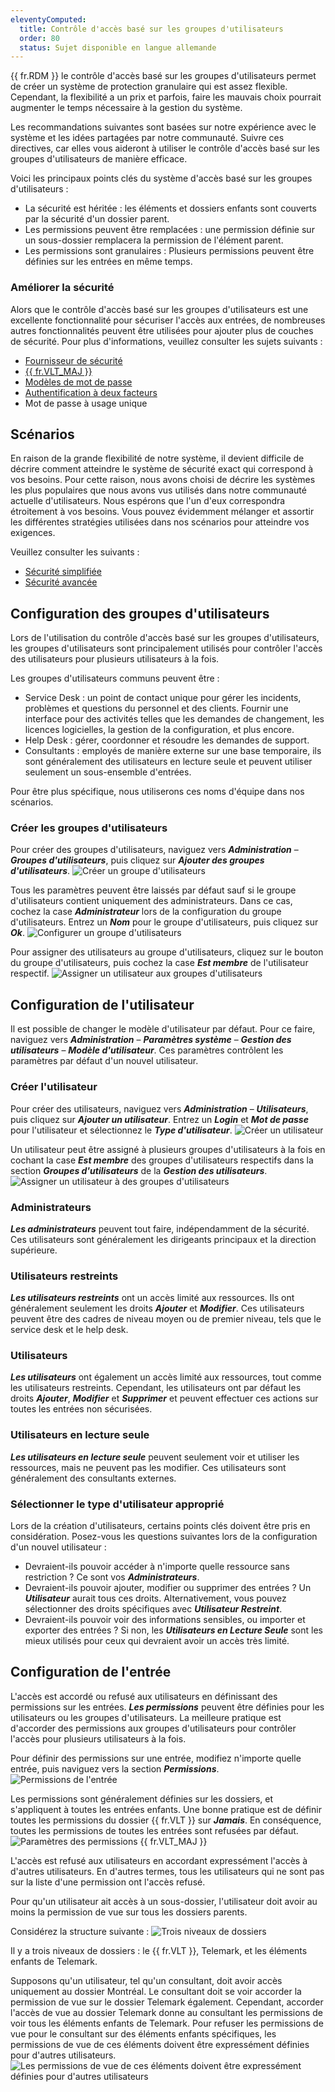```yaml
---
eleventyComputed:
  title: Contrôle d'accès basé sur les groupes d'utilisateurs
  order: 80
  status: Sujet disponible en langue allemande
---
```

{{ fr.RDM }} le contrôle d'accès basé sur les groupes d'utilisateurs permet de créer un système de protection granulaire qui est assez flexible. Cependant, la flexibilité a un prix et parfois, faire les mauvais choix pourrait augmenter le temps nécessaire à la gestion du système.

Les recommandations suivantes sont basées sur notre expérience avec le système et les idées partagées par notre communauté. Suivre ces directives, car elles vous aideront à utiliser le contrôle d'accès basé sur les groupes d'utilisateurs de manière efficace.

Voici les principaux points clés du système d'accès basé sur les groupes d'utilisateurs :

* La sécurité est héritée : les éléments et dossiers enfants sont couverts par la sécurité d'un dossier parent.
* Les permissions peuvent être remplacées : une permission définie sur un sous-dossier remplacera la permission de l'élément parent.
* Les permissions sont granulaires : Plusieurs permissions peuvent être définies sur les entrées en même temps.

### Améliorer la sécurité
Alors que le contrôle d'accès basé sur les groupes d'utilisateurs est une excellente fonctionnalité pour sécuriser l'accès aux entrées, de nombreuses autres fonctionnalités peuvent être utilisées pour ajouter plus de couches de sécurité. Pour plus d'informations, veuillez consulter les sujets suivants :

* [Fournisseur de sécurité](/rdm/commands/administration/security/security-providers/)
* [{{ fr.VLT_MAJ }}](/rdm/windows/commands/administration/management/vaults-overview/)
* [Modèles de mot de passe](/rdm/windows/commands/file/templates/password-templates/)
* [Authentification à deux facteurs](/rdm/windows/data-sources/multi-factor-authentication/)
* Mot de passe à usage unique

## Scénarios
En raison de la grande flexibilité de notre système, il devient difficile de décrire comment atteindre le système de sécurité exact qui correspond à vos besoins. Pour cette raison, nous avons choisi de décrire les systèmes les plus populaires que nous avons vus utilisés dans notre communauté actuelle d'utilisateurs. Nous espérons que l'un d'eux correspondra étroitement à vos besoins. Vous pouvez évidemment mélanger et assortir les différentes stratégies utilisées dans nos scénarios pour atteindre vos exigences.

Veuillez consulter les suivants :

* [Sécurité simplifiée](/rdm/windows/user-groups-based-access-control/scenarios/simplified-security/)
* [Sécurité avancée](/rdm/windows/user-groups-based-access-control/scenarios/advanced-security/)

## Configuration des groupes d'utilisateurs
Lors de l'utilisation du contrôle d'accès basé sur les groupes d'utilisateurs, les groupes d'utilisateurs sont principalement utilisés pour contrôler l'accès des utilisateurs pour plusieurs utilisateurs à la fois.

Les groupes d'utilisateurs communs peuvent être :

* Service Desk : un point de contact unique pour gérer les incidents, problèmes et questions du personnel et des clients. Fournir une interface pour des activités telles que les demandes de changement, les licences logicielles, la gestion de la configuration, et plus encore.
* Help Desk : gérer, coordonner et résoudre les demandes de support.
* Consultants : employés de manière externe sur une base temporaire, ils sont généralement des utilisateurs en lecture seule et peuvent utiliser seulement un sous-ensemble d'entrées.

Pour être plus spécifique, nous utiliserons ces noms d'équipe dans nos scénarios.

### Créer les groupes d'utilisateurs
Pour créer des groupes d'utilisateurs, naviguez vers ***Administration*** – ***Groupes d'utilisateurs***, puis cliquez sur ***Ajouter des groupes d'utilisateurs***.
![Créer un groupe d'utilisateurs](https://cdnweb.devolutions.net/docs/docs_en_rdm_windows_clip3472.png)

Tous les paramètres peuvent être laissés par défaut sauf si le groupe d'utilisateurs contient uniquement des administrateurs. Dans ce cas, cochez la case ***Administrateur*** lors de la configuration du groupe d'utilisateurs. Entrez un ***Nom*** pour le groupe d'utilisateurs, puis cliquez sur ***Ok***.
![Configurer un groupe d'utilisateurs](https://cdnweb.devolutions.net/docs/docs_en_rdm_windows_clip3473.png)

Pour assigner des utilisateurs au groupe d'utilisateurs, cliquez sur le bouton du groupe d'utilisateurs, puis cochez la case ***Est membre*** de l'utilisateur respectif.
![Assigner un utilisateur aux groupes d'utilisateurs](https://cdnweb.devolutions.net/docs/docs_en_rdm_windows_clip3474.png)

## Configuration de l'utilisateur
Il est possible de changer le modèle d'utilisateur par défaut. Pour ce faire, naviguez vers ***Administration*** – ***Paramètres système*** – ***Gestion des utilisateurs*** – ***Modèle d'utilisateur***. Ces paramètres contrôlent les paramètres par défaut d'un nouvel utilisateur.

### Créer l'utilisateur
Pour créer des utilisateurs, naviguez vers ***Administration*** – ***Utilisateurs***, puis cliquez sur ***Ajouter un utilisateur***. Entrez un ***Login*** et ***Mot de passe*** pour l'utilisateur et sélectionnez le ***Type d'utilisateur***.
![Créer un utilisateur](https://cdnweb.devolutions.net/docs/docs_en_rdm_windows_clip3475.png)

Un utilisateur peut être assigné à plusieurs groupes d'utilisateurs à la fois en cochant la case ***Est membre*** des groupes d'utilisateurs respectifs dans la section ***Groupes d'utilisateurs*** de la ***Gestion des utilisateurs***.
![Assigner un utilisateur à des groupes d'utilisateurs](https://cdnweb.devolutions.net/docs/docs_en_rdm_windows_clip3476.png)

### Administrateurs
***Les administrateurs*** peuvent tout faire, indépendamment de la sécurité. Ces utilisateurs sont généralement les dirigeants principaux et la direction supérieure.

### Utilisateurs restreints
***Les utilisateurs restreints*** ont un accès limité aux ressources. Ils ont généralement seulement les droits ***Ajouter*** et ***Modifier***. Ces utilisateurs peuvent être des cadres de niveau moyen ou de premier niveau, tels que le service desk et le help desk.

### Utilisateurs
***Les utilisateurs*** ont également un accès limité aux ressources, tout comme les utilisateurs restreints. Cependant, les utilisateurs ont par défaut les droits ***Ajouter***, ***Modifier*** et ***Supprimer*** et peuvent effectuer ces actions sur toutes les entrées non sécurisées.

### Utilisateurs en lecture seule
***Les utilisateurs en lecture seule*** peuvent seulement voir et utiliser les ressources, mais ne peuvent pas les modifier. Ces utilisateurs sont généralement des consultants externes.

### Sélectionner le type d'utilisateur approprié
Lors de la création d'utilisateurs, certains points clés doivent être pris en considération. Posez-vous les questions suivantes lors de la configuration d'un nouvel utilisateur :

* Devraient-ils pouvoir accéder à n'importe quelle ressource sans restriction ? Ce sont vos ***Administrateurs***.
* Devraient-ils pouvoir ajouter, modifier ou supprimer des entrées ? Un ***Utilisateur*** aurait tous ces droits. Alternativement, vous pouvez sélectionner des droits spécifiques avec ***Utilisateur Restreint***.
* Devraient-ils pouvoir voir des informations sensibles, ou importer et exporter des entrées ?
Si non, les ***Utilisateurs en Lecture Seule*** sont les mieux utilisés pour ceux qui devraient avoir un accès très limité.

## Configuration de l'entrée
L'accès est accordé ou refusé aux utilisateurs en définissant des permissions sur les entrées. ***Les permissions*** peuvent être définies pour les utilisateurs ou les groupes d'utilisateurs. La meilleure pratique est d'accorder des permissions aux groupes d'utilisateurs pour contrôler l'accès pour plusieurs utilisateurs à la fois.

Pour définir des permissions sur une entrée, modifiez n'importe quelle entrée, puis naviguez vers la section ***Permissions***.
![Permissions de l'entrée](https://cdnweb.devolutions.net/docs/docs_en_rdm_windows_RDMWin6038.png)

Les permissions sont généralement définies sur les dossiers, et s'appliquent à toutes les entrées enfants. Une bonne pratique est de définir toutes les permissions du dossier {{ fr.VLT }} sur ***Jamais***. En conséquence, toutes les permissions de toutes les entrées sont refusées par défaut.
![Paramètres des permissions {{ fr.VLT_MAJ }}](https://cdnweb.devolutions.net/docs/docs_en_rdm_windows_RDMWin6039.png)

L'accès est refusé aux utilisateurs en accordant expressément l'accès à d'autres utilisateurs. En d'autres termes, tous les utilisateurs qui ne sont pas sur la liste d'une permission ont l'accès refusé.

Pour qu'un utilisateur ait accès à un sous-dossier, l'utilisateur doit avoir au moins la permission de vue sur tous les dossiers parents.

Considérez la structure suivante :
![Trois niveaux de dossiers](https://cdnweb.devolutions.net/docs/docs_en_rdm_windows_RDMWin6041.png)

Il y a trois niveaux de dossiers : le {{ fr.VLT }}, Telemark, et les éléments enfants de Telemark.

Supposons qu'un utilisateur, tel qu'un consultant, doit avoir accès uniquement au dossier Montréal. Le consultant doit se voir accorder la permission de vue sur le dossier Telemark également. Cependant, accorder l'accès de vue au dossier Telemark donne au consultant les permissions de voir tous les éléments enfants de Telemark. Pour refuser les permissions de vue pour le consultant sur des éléments enfants spécifiques, les permissions de vue de ces éléments doivent être expressément définies pour d'autres utilisateurs.
![Les permissions de vue de ces éléments doivent être expressément définies pour d'autres utilisateurs](https://cdnweb.devolutions.net/docs/docs_en_rdm_windows_RDMWin6042.png)
